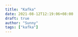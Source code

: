 ```yaml
---
title: "Kafka"
date: 2021-08-12T12:19:06+08:00
draft: true
author: "Sunny"
tags: ["kafka"]
---
```


